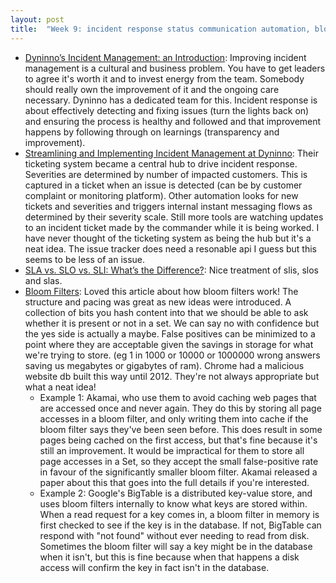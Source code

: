 ```yaml
---
layout: post
title:  "Week 9: incident response status communication automation, bloom filters, slos sre"
---
```


* [Dyninno’s Incident Management: an Introduction](https://medium.com/dyninno/dyninnos-incident-management-an-introduction-a4516b910269): Improving incident management is a cultural and business problem. You have to get leaders to agree it's worth it and to invest energy from the team. Somebody should really own the improvement of it and the ongoing care necessary. Dyninno has a dedicated team for this. Incident response is about effectively detecting and fixing issues (turn the lights back on) and ensuring the process is healthy and followed and that improvement happens by following through on learnings (transparency and improvement). 
* [Streamlining and Implementing Incident Management at Dyninno](https://medium.com/dyninno/streamlining-and-implementing-incident-management-at-dyninno-c8ea06327f3a): Their ticketing system became a central hub to drive incident response. Severities are determined by number of impacted customers. This is captured in a ticket when an issue is detected (can be by customer complaint or monitoring platform). Other automation looks for new tickets and severities and triggers internal instant messaging flows as determined by their severity scale. Still more tools are watching updates to an incident ticket made by the commander while it is being worked. I have never thought of the ticketing system as being the hub but it's a neat idea. The issue tracker does need a resonable api I guess but this seems to be less of an issue.
* [SLA vs. SLO vs. SLI: What’s the Difference?](https://uptimerobot.com/blog/sla-slo-sli/): Nice treatment of slis, slos and slas.
* [Bloom Filters](https://samwho.dev/bloom-filters/): Loved this article about how bloom filters work! The structure and pacing was great as new ideas were introduced. A collection of bits you hash content into that we should be able to ask whether it is present or not in a set. We can say no with confidence but the yes side is actually a maybe. False positives can be minimized to a point where they are acceptable given the savings in storage for what we're trying to store. (eg 1 in 1000 or 10000 or 1000000 wrong answers saving us megabytes or gigabytes of ram). Chrome had a malicious website db built this way until 2012. They're not always appropriate but what a neat idea!
  * Example 1: Akamai, who use them to avoid caching web pages that are accessed once and never again. They do this by storing all page accesses in a bloom filter, and only writing them into cache if the bloom filter says they've been seen before. This does result in some pages being cached on the first access, but that's fine because it's still an improvement. It would be impractical for them to store all page accesses in a Set, so they accept the small false-positive rate in favour of the significantly smaller bloom filter. Akamai released a paper about this that goes into the full details if you're interested.
  * Example 2: Google's BigTable is a distributed key-value store, and uses bloom filters internally to know what keys are stored within. When a read request for a key comes in, a bloom filter in memory is first checked to see if the key is in the database. If not, BigTable can respond with "not found" without ever needing to read from disk. Sometimes the bloom filter will say a key might be in the database when it isn't, but this is fine because when that happens a disk access will confirm the key in fact isn't in the database.